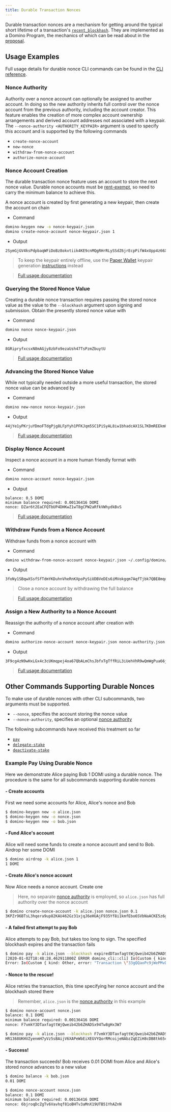 ```yaml
---
title: Durable Transaction Nonces
---
```


Durable transaction nonces are a mechanism for getting around the typical
short lifetime of a transaction's [`recent_blockhash`](developing/programming-model/transactions.md#recent-blockhash).
They are implemented as a Domino Program, the mechanics of which can be read
about in the [proposal](../implemented-proposals/durable-tx-nonces.md).

## Usage Examples

Full usage details for durable nonce CLI commands can be found in the
[CLI reference](../cli/usage.md).

### Nonce Authority

Authority over a nonce account can optionally be assigned to another account. In
doing so the new authority inherits full control over the nonce account from the
previous authority, including the account creator. This feature enables the
creation of more complex account ownership arrangements and derived account
addresses not associated with a keypair. The `--nonce-authority <AUTHORITY_KEYPAIR>`
argument is used to specify this account and is supported by the following
commands

- `create-nonce-account`
- `new-nonce`
- `withdraw-from-nonce-account`
- `authorize-nonce-account`

### Nonce Account Creation

The durable transaction nonce feature uses an account to store the next nonce
value. Durable nonce accounts must be [rent-exempt](../implemented-proposals/rent.md#two-tiered-rent-regime),
so need to carry the minimum balance to achieve this.

A nonce account is created by first generating a new keypair, then create the account on chain

- Command

```bash
domino-keygen new -o nonce-keypair.json
domino create-nonce-account nonce-keypair.json 1
```

- Output

```text
2SymGjGV4ksPdpbaqWFiDoBz8okvtiik4KE9cnMQgRHrRLySSdZ6jrEcpPifW4xUpp4z66XM9d9wM48sA7peG2XL
```

> To keep the keypair entirely offline, use the [Paper Wallet](wallet-guide/paper-wallet.md) keypair generation [instructions](wallet-guide/paper-wallet.md#seed-phrase-generation) instead

> [Full usage documentation](../cli/usage.md#domino-create-nonce-account)

### Querying the Stored Nonce Value

Creating a durable nonce transaction requires passing the stored nonce value as
the value to the `--blockhash` argument upon signing and submission. Obtain the
presently stored nonce value with

- Command

```bash
domino nonce nonce-keypair.json
```

- Output

```text
8GRipryfxcsxN8mAGjy8zbFo9ezaUsh47TsPzmZbuytU
```

> [Full usage documentation](../cli/usage.md#domino-get-nonce)

### Advancing the Stored Nonce Value

While not typically needed outside a more useful transaction, the stored nonce
value can be advanced by

- Command

```bash
domino new-nonce nonce-keypair.json
```

- Output

```text
44jYe1yPKrjuYDmoFTdgPjg8LFpYyh1PFKJqm5SC1PiSyAL8iw1bhadcAX1SL7KDmREEkmHpYvreKoNv6fZgfvUK
```

> [Full usage documentation](../cli/usage.md#domino-new-nonce)

### Display Nonce Account

Inspect a nonce account in a more human friendly format with

- Command

```bash
domino nonce-account nonce-keypair.json
```

- Output

```text
balance: 0.5 DOMI
minimum balance required: 0.00136416 DOMI
nonce: DZar6t2EaCFQTbUP4DHKwZ1wT8gCPW2aRfkVWhydkBvS
```

> [Full usage documentation](../cli/usage.md#domino-nonce-account)

### Withdraw Funds from a Nonce Account

Withdraw funds from a nonce account with

- Command

```bash
domino withdraw-from-nonce-account nonce-keypair.json ~/.config/domino/id.json 0.5
```

- Output

```text
3foNy1SBqwXSsfSfTdmYKDuhnVheRnKXpoPySiUDBVeDEs6iMVokgqm7AqfTjbk7QBE8mqomvMUMNQhtdMvFLide
```

> Close a nonce account by withdrawing the full balance

> [Full usage documentation](../cli/usage.md#domino-withdraw-from-nonce-account)

### Assign a New Authority to a Nonce Account

Reassign the authority of a nonce account after creation with

- Command

```bash
domino authorize-nonce-account nonce-keypair.json nonce-authority.json
```

- Output

```text
3F9cg4zN9wHxLGx4c3cUKmqpej4oa67QbALmChsJbfxTgTffRiL3iUehVhR9wQmWgPua66jPuAYeL1K2pYYjbNoT
```

> [Full usage documentation](../cli/usage.md#domino-authorize-nonce-account)

## Other Commands Supporting Durable Nonces

To make use of durable nonces with other CLI subcommands, two arguments must be
supported.

- `--nonce`, specifies the account storing the nonce value
- `--nonce-authority`, specifies an optional [nonce authority](#nonce-authority)

The following subcommands have received this treatment so far

- [`pay`](../cli/usage.md#domino-pay)
- [`delegate-stake`](../cli/usage.md#domino-delegate-stake)
- [`deactivate-stake`](../cli/usage.md#domino-deactivate-stake)

### Example Pay Using Durable Nonce

Here we demonstrate Alice paying Bob 1 DOMI using a durable nonce. The procedure
is the same for all subcommands supporting durable nonces

#### - Create accounts

First we need some accounts for Alice, Alice's nonce and Bob

```bash
$ domino-keygen new -o alice.json
$ domino-keygen new -o nonce.json
$ domino-keygen new -o bob.json
```

#### - Fund Alice's account

Alice will need some funds to create a nonce account and send to Bob. Airdrop
her some DOMI

```bash
$ domino airdrop -k alice.json 1
1 DOMI
```

#### - Create Alice's nonce account

Now Alice needs a nonce account. Create one

> Here, no separate [nonce authority](#nonce-authority) is employed, so `alice.json` has full authority over the nonce account

```bash
$ domino create-nonce-account -k alice.json nonce.json 0.1
3KPZr96BTsL3hqera9up82KAU462Gz31xjqJ6eHUAjF935Yf8i1kmfEbo6SVbNaACKE5z6gySrNjVRvmS8DcPuwV
```

#### - A failed first attempt to pay Bob

Alice attempts to pay Bob, but takes too long to sign. The specified blockhash
expires and the transaction fails

```bash
$ domino pay -k alice.json --blockhash expiredDTaxfagttWjQweib42b6ZHADSx94Tw8gHx3W7 bob.json 0.01
[2020-01-02T18:48:28.462911000Z ERROR domino_cli::cli] Io(Custom { kind: Other, error: "Transaction \"33gQQaoPc9jWePMvDAeyJpcnSPiGUAdtVg8zREWv4GiKjkcGNufgpcbFyRKRrA25NkgjZySEeKue5rawyeH5TzsV\" failed: None" })
Error: Io(Custom { kind: Other, error: "Transaction \"33gQQaoPc9jWePMvDAeyJpcnSPiGUAdtVg8zREWv4GiKjkcGNufgpcbFyRKRrA25NkgjZySEeKue5rawyeH5TzsV\" failed: None" })
```

#### - Nonce to the rescue!

Alice retries the transaction, this time specifying her nonce account and the
blockhash stored there

> Remember, `alice.json` is the [nonce authority](#nonce-authority) in this example

```bash
$ domino nonce-account nonce.json
balance: 0.1 DOMI
minimum balance required: 0.00136416 DOMI
nonce: F7vmkY3DTaxfagttWjQweib42b6ZHADSx94Tw8gHx3W7
```

```bash
$ domino pay -k alice.json --blockhash F7vmkY3DTaxfagttWjQweib42b6ZHADSx94Tw8gHx3W7 --nonce nonce.json bob.json 0.01
HR1368UKHVZyenmH7yVz5sBAijV6XAPeWbEiXEGVYQorRMcoijeNAbzZqEZiH8cDB8tk65ckqeegFjK8dHwNFgQ
```

#### - Success!

The transaction succeeds! Bob receives 0.01 DOMI from Alice and Alice's stored
nonce advances to a new value

```bash
$ domino balance -k bob.json
0.01 DOMI
```

```bash
$ domino nonce-account nonce.json
balance: 0.1 DOMI
minimum balance required: 0.00136416 DOMI
nonce: 6bjroqDcZgTv6Vavhqf81oBHTv3aMnX19UTB51YhAZnN
```
